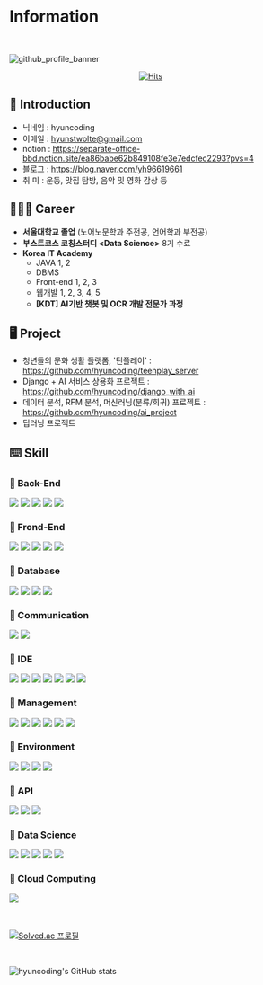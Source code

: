 # Information

<br/>

![github_profile_banner](https://github.com/hyuncoding/hyuncoding/assets/134760674/9adb2186-4c7e-4a39-8812-59f0ece7fdb6)

<center>

[![Hits](https://hits.seeyoufarm.com/api/count/incr/badge.svg?url=https%3A%2F%2Fgithub.com%2Fhyuncoding&count_bg=%233DC7C8&title_bg=%23555555&icon=&icon_color=%23E7E7E7&title=welcome_to_hyuncoding&edge_flat=false)](https://hits.seeyoufarm.com)

</center>



## 🪪 Introduction
- 닉네임 : hyuncoding
- 이메일 : hyunstwolte@gmail.com
- notion : https://separate-office-bbd.notion.site/ea86babe62b849108fe3e7edcfec2293?pvs=4
- 블로그 : https://blog.naver.com/yh96619661
- 취  미 : 운동, 맛집 탐방, 음악 및 영화 감상 등

## 👨🏻‍💻 Career
- **서울대학교 졸업** (노어노문학과 주전공, 언어학과 부전공)
- **부스트코스 코칭스터디 \<Data Science\>** 8기 수료
- **Korea IT Academy**
    - JAVA 1, 2
    - DBMS
    - Front-end 1, 2, 3
    - 웹개발 1, 2, 3, 4, 5
    - **[KDT] AI기반 챗봇 및 OCR 개발 전문가 과정**

## 🖥️ Project

- 청년들의 문화 생활 플랫폼, '틴플레이' : https://github.com/hyuncoding/teenplay_server
- Django + AI 서비스 상용화 프로젝트 : https://github.com/hyuncoding/django_with_ai
- 데이터 분석, RFM 분석, 머신러닝(분류/회귀) 프로젝트 : https://github.com/hyuncoding/ai_project
- 딥러닝 프로젝트

## ⌨️ Skill


###  📌 Back-End 

<div>
    <img src="https://img.shields.io/badge/Python-3776AB?style=flat-square&logo=Python&logoColor=white"/>
    <img src="https://img.shields.io/badge/PyPy-193440?style=flat-square&logo=PyPy&logoColor=white"/>
    <img src="https://img.shields.io/badge/Java-ED8B00?style=flat-square&logo=Java&logoColor=black"/>
    <img src="https://img.shields.io/badge/JSP-73BA25?style=flat-square&logo=JSP&logoColor=black"/>
    <img src="https://img.shields.io/badge/JSON-000000?style=flat-square&logo=JSON&logoColor=white"/>
</div>

### 📌 Frond-End

<div>
    <img src="https://img.shields.io/badge/HTML-E34F26?style=flat-square&logo=HTML5&logoColor=white"/>
    <img src="https://img.shields.io/badge/CSS-1572B6?style=flat-square&logo=CSS3&logoColor=white"/>
    <img src="https://img.shields.io/badge/JavaScript-F7DF1E?style=flat-square&logo=JavaScript&logoColor=grey"/>
    <img src="https://img.shields.io/badge/jQuery-0769AD?style=flat-square&logo=jQuery&logoColor=white"/>
    <img src="https://img.shields.io/badge/Thymeleaf-005F0F?style=flat-square&logo=Thymeleaf&logoColor=white"/>
</div>

### 📌 Database 

<div>
    <img src="https://img.shields.io/badge/Mybatis-ff0000?style=flat-square&logo=Mybatis&logoColor=white"/>
    <img src="https://img.shields.io/badge/MySQL-4479A1?style=flat-square&logo=MySQL&logoColor=white"/>
    <img src="https://img.shields.io/badge/MariaDB-003545?style=flat-square&logo=MariaDB&logoColor=white"/>
    <img src="https://img.shields.io/badge/Oracle-F80000?style=flat-square&logo=Oracle&logoColor=white"/>
</div>

### 📌 Communication 

<div>
    <img src="https://img.shields.io/badge/Slack-4A154B?style=flat-square&logo=Slack&logoColor=white"/>
    <img src="https://img.shields.io/badge/Discord-5865F2?style=flat-square&logo=Discord&logoColor=white"/>
</div>

### 📌 IDE 

<div>
    <img src="https://img.shields.io/badge/Eclipse IDE-2C2255?style=flat-square&logo=Eclipse IDE&logoColor=white"/>
    <img src="https://img.shields.io/badge/Visual Studio Code-007ACC?style=flat-square&logo=Visual Studio Code&logoColor=white"/>
    <img src="https://img.shields.io/badge/IntelliJ IDEA-000000?style=flat-square&logo=IntelliJ IDEA&logoColor=white"/>
    <img src="https://img.shields.io/badge/DBeaver-382923?style=flat-square&logo=DBeaver&logoColor=white"/>
    <img src="https://img.shields.io/badge/Postman-FF6C37?style=flat-square&logo=Postman&logoColor=white"/>
    <img src="https://img.shields.io/badge/PyCharm-000000?style=flat-square&logo=PyCharm&logoColor=white"/>
    <img src="https://img.shields.io/badge/Jupyter-F37626?style=flat-square&logo=Jupyter&logoColor=white"/>
</div>

### 📌 Management 

<div>
    <img src="https://img.shields.io/badge/Git-F05032?style=flat-square&logo=Git&logoColor=white"/>
    <img src="https://img.shields.io/badge/GitHub-181717?style=flat-square&logo=GitHub&logoColor=white"/>
    <img src="https://img.shields.io/badge/Git Bash-609926?style=flat-square&logo=Git&logoColor=white"/>
    <img src="https://img.shields.io/badge/Gradle-02303A?style=flat-square&logo=Gradle&logoColor=white"/>
    <img src="https://img.shields.io/badge/YML-CB171E?style=flat-square&logo=YAML&logoColor=white"/>
    <img src="https://img.shields.io/badge/Sourcetree-0052CC?style=flat-square&logo=Sourcetree&logoColor=white"/>
</div>

### 📌 Environment

<div>
    <img src="https://img.shields.io/badge/Spring-6DB33F?style=flat-square&logo=Spring&logoColor=white"/>
    <img src="https://img.shields.io/badge/Spring Boot-6DB33F?style=flat-square&logo=Spring Boot&logoColor=white"/>
    <img src="https://img.shields.io/badge/Quartz-00B4EF?style=flat-square&logo=Quartz&logoColor=black"/>
    <img src="https://img.shields.io/badge/Django-092E20?style=flat-square&logo=Django&logoColor=white"/>
</div>

### 📌 API 

<div>
    <img src="https://img.shields.io/badge/Kakao-FFCD00?style=flat-square&logo=Kakao&logoColor=black"/>
    <img src="https://img.shields.io/badge/Google-4285F4?style=flat-square&logo=Google&logoColor=black"/>
    <img src="https://img.shields.io/badge/Naver-03C75A?style=flat-square&logo=Naver&logoColor=black"/>
</div>

### 📌 Data Science

<div>
    <img src="https://img.shields.io/badge/Anaconda-44A833?style=flat-square&logo=Anaconda&logoColor=white"/>
    <img src="https://img.shields.io/badge/Pandas-150458?style=flat-square&logo=pandas&logoColor=white"/>
    <img src="https://img.shields.io/badge/NumPy-013243?style=flat-square&logo=NumPy&logoColor=white"/>
    <img src="https://img.shields.io/badge/PyTorch-EE4C2C?style=flat-square&logo=PyTorch&logoColor=white"/>
    <img src="https://img.shields.io/badge/scikitlearn-F7931E?style=flat-square&logo=scikitlearn&logoColor=black"/>
</div>

### 📌 Cloud Computing

<div>
    <img src="https://img.shields.io/badge/Amazon AWS-232F3E?style=flat-square&logo=Amazon AWS&logoColor=white"/>
</div>

<br/>
<br/>

[![Solved.ac
프로필](http://mazassumnida.wtf/api/v2/generate_badge?boj=hyun0223)](https://solved.ac/hyun0223)

<br/>

![hyuncoding's GitHub stats](https://github-readme-stats.vercel.app/api?username=hyuncoding&include_all_commits=true&show_icons=true&theme=radical&count_private=true)
